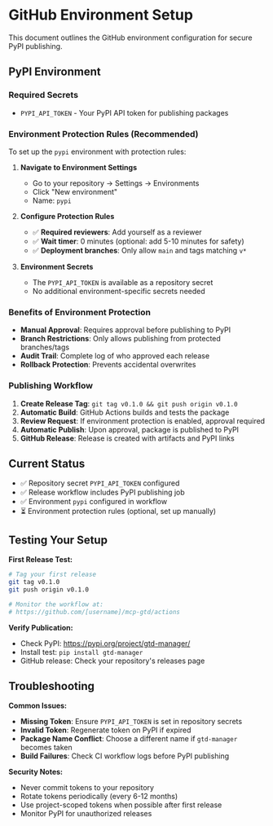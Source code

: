 # GitHub Environment Setup

This document outlines the GitHub environment configuration for secure PyPI publishing.

## PyPI Environment

### Required Secrets
- `PYPI_API_TOKEN` - Your PyPI API token for publishing packages

### Environment Protection Rules (Recommended)

To set up the `pypi` environment with protection rules:

1. **Navigate to Environment Settings**
   - Go to your repository → Settings → Environments
   - Click "New environment"
   - Name: `pypi`

2. **Configure Protection Rules**
   - ✅ **Required reviewers**: Add yourself as a reviewer
   - ✅ **Wait timer**: 0 minutes (optional: add 5-10 minutes for safety)
   - ✅ **Deployment branches**: Only allow `main` and tags matching `v*`

3. **Environment Secrets**
   - The `PYPI_API_TOKEN` is available as a repository secret
   - No additional environment-specific secrets needed

### Benefits of Environment Protection

- **Manual Approval**: Requires approval before publishing to PyPI
- **Branch Restrictions**: Only allows publishing from protected branches/tags
- **Audit Trail**: Complete log of who approved each release
- **Rollback Protection**: Prevents accidental overwrites

### Publishing Workflow

1. **Create Release Tag**: `git tag v0.1.0 && git push origin v0.1.0`
2. **Automatic Build**: GitHub Actions builds and tests the package
3. **Review Request**: If environment protection is enabled, approval required
4. **Automatic Publish**: Upon approval, package is published to PyPI
5. **GitHub Release**: Release is created with artifacts and PyPI links

## Current Status

- ✅ Repository secret `PYPI_API_TOKEN` configured
- ✅ Release workflow includes PyPI publishing job
- ✅ Environment `pypi` configured in workflow
- ⏳ Environment protection rules (optional, set up manually)

## Testing Your Setup

**First Release Test:**
```bash
# Tag your first release
git tag v0.1.0
git push origin v0.1.0

# Monitor the workflow at:
# https://github.com/[username]/mcp-gtd/actions
```

**Verify Publication:**
- Check PyPI: https://pypi.org/project/gtd-manager/
- Install test: `pip install gtd-manager`
- GitHub release: Check your repository's releases page

## Troubleshooting

**Common Issues:**
- **Missing Token**: Ensure `PYPI_API_TOKEN` is set in repository secrets
- **Invalid Token**: Regenerate token on PyPI if expired
- **Package Name Conflict**: Choose a different name if `gtd-manager` becomes taken
- **Build Failures**: Check CI workflow logs before PyPI publishing

**Security Notes:**
- Never commit tokens to your repository
- Rotate tokens periodically (every 6-12 months)
- Use project-scoped tokens when possible after first release
- Monitor PyPI for unauthorized releases